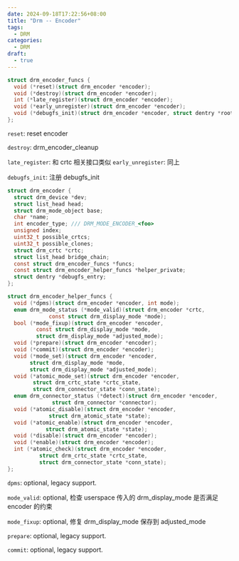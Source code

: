 ```yaml
---
date: 2024-09-18T17:22:56+08:00
title: "Drm -- Encoder"
tags:
  - DRM
categories:
  - DRM
draft:
  - true
---
```


```c
struct drm_encoder_funcs {
  void (*reset)(struct drm_encoder *encoder);
  void (*destroy)(struct drm_encoder *encoder);
  int (*late_register)(struct drm_encoder *encoder);
  void (*early_unregister)(struct drm_encoder *encoder);
  void (*debugfs_init)(struct drm_encoder *encoder, struct dentry *root);
};
```

`reset`: reset encoder

`destroy`: drm_encoder_cleanup

`late_register`: 和 crtc 相关接口类似
`early_unregister`: 同上

`debugfs_init`: 注册 debugfs_init

```c
struct drm_encoder {
  struct drm_device *dev;
  struct list_head head;
  struct drm_mode_object base;
  char *name;
  int encoder_type; /// DRM_MODE_ENCODER_<foo>
  unsigned index;
  uint32_t possible_crtcs;
  uint32_t possible_clones;
  struct drm_crtc *crtc;
  struct list_head bridge_chain;
  const struct drm_encoder_funcs *funcs;
  const struct drm_encoder_helper_funcs *helper_private;
  struct dentry *debugfs_entry;
};
```

```c
struct drm_encoder_helper_funcs {
  void (*dpms)(struct drm_encoder *encoder, int mode);
  enum drm_mode_status (*mode_valid)(struct drm_encoder *crtc,
             const struct drm_display_mode *mode);
  bool (*mode_fixup)(struct drm_encoder *encoder,
         const struct drm_display_mode *mode,
         struct drm_display_mode *adjusted_mode);
  void (*prepare)(struct drm_encoder *encoder);
  void (*commit)(struct drm_encoder *encoder);
  void (*mode_set)(struct drm_encoder *encoder,
       struct drm_display_mode *mode,
       struct drm_display_mode *adjusted_mode);
  void (*atomic_mode_set)(struct drm_encoder *encoder,
        struct drm_crtc_state *crtc_state,
        struct drm_connector_state *conn_state);
  enum drm_connector_status (*detect)(struct drm_encoder *encoder,
              struct drm_connector *connector);
  void (*atomic_disable)(struct drm_encoder *encoder,
             struct drm_atomic_state *state);
  void (*atomic_enable)(struct drm_encoder *encoder,
            struct drm_atomic_state *state);
  void (*disable)(struct drm_encoder *encoder);
  void (*enable)(struct drm_encoder *encoder);
  int (*atomic_check)(struct drm_encoder *encoder,
          struct drm_crtc_state *crtc_state,
          struct drm_connector_state *conn_state);
};
```

`dpms`: optional, legacy support.

`mode_valid`: optional, 检查 userspace 传入的 drm_display_mode 是否满足 encoder 的约束

`mode_fixup`: optional, 修复 drm_display_mode 保存到 adjusted_mode

`prepare`: optional, legacy support.

`commit`: optional, legacy support.

